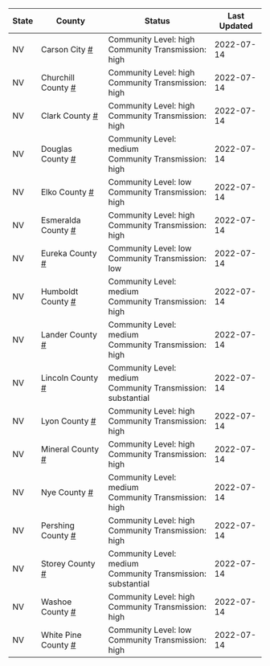 State | County | Status | Last Updated
--- | --- | --- | --- 
NV | Carson City <a href="#carson_city">#</a> | <a name="carson_city"></a>Community Level: high<br/>Community Transmission: high | 2022-07-14
NV | Churchill County <a href="#churchill_county">#</a> | <a name="churchill_county"></a>Community Level: high<br/>Community Transmission: high | 2022-07-14
NV | Clark County <a href="#clark_county">#</a> | <a name="clark_county"></a>Community Level: high<br/>Community Transmission: high | 2022-07-14
NV | Douglas County <a href="#douglas_county">#</a> | <a name="douglas_county"></a>Community Level: medium<br/>Community Transmission: high | 2022-07-14
NV | Elko County <a href="#elko_county">#</a> | <a name="elko_county"></a>Community Level: low<br/>Community Transmission: high | 2022-07-14
NV | Esmeralda County <a href="#esmeralda_county">#</a> | <a name="esmeralda_county"></a>Community Level: high<br/>Community Transmission: high | 2022-07-14
NV | Eureka County <a href="#eureka_county">#</a> | <a name="eureka_county"></a>Community Level: low<br/>Community Transmission: low | 2022-07-14
NV | Humboldt County <a href="#humboldt_county">#</a> | <a name="humboldt_county"></a>Community Level: medium<br/>Community Transmission: high | 2022-07-14
NV | Lander County <a href="#lander_county">#</a> | <a name="lander_county"></a>Community Level: medium<br/>Community Transmission: high | 2022-07-14
NV | Lincoln County <a href="#lincoln_county">#</a> | <a name="lincoln_county"></a>Community Level: medium<br/>Community Transmission: substantial | 2022-07-14
NV | Lyon County <a href="#lyon_county">#</a> | <a name="lyon_county"></a>Community Level: high<br/>Community Transmission: high | 2022-07-14
NV | Mineral County <a href="#mineral_county">#</a> | <a name="mineral_county"></a>Community Level: high<br/>Community Transmission: high | 2022-07-14
NV | Nye County <a href="#nye_county">#</a> | <a name="nye_county"></a>Community Level: medium<br/>Community Transmission: high | 2022-07-14
NV | Pershing County <a href="#pershing_county">#</a> | <a name="pershing_county"></a>Community Level: high<br/>Community Transmission: high | 2022-07-14
NV | Storey County <a href="#storey_county">#</a> | <a name="storey_county"></a>Community Level: medium<br/>Community Transmission: substantial | 2022-07-14
NV | Washoe County <a href="#washoe_county">#</a> | <a name="washoe_county"></a>Community Level: high<br/>Community Transmission: high | 2022-07-14
NV | White Pine County <a href="#white_pine_county">#</a> | <a name="white_pine_county"></a>Community Level: low<br/>Community Transmission: high | 2022-07-14
